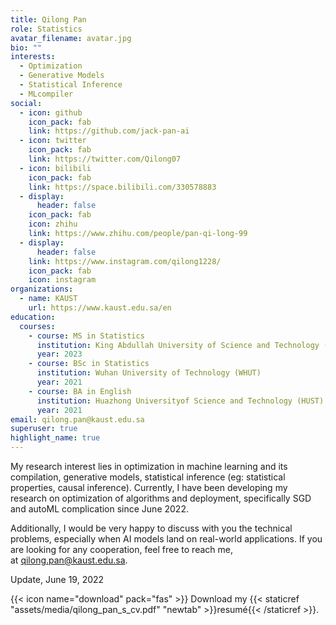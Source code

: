 ```yaml
---
title: Qilong Pan
role: Statistics
avatar_filename: avatar.jpg
bio: ""
interests:
  - Optimization
  - Generative Models
  - Statistical Inference
  - MLcompiler
social:
  - icon: github
    icon_pack: fab
    link: https://github.com/jack-pan-ai
  - icon: twitter
    icon_pack: fab
    link: https://twitter.com/Qilong07
  - icon: bilibili
    icon_pack: fab
    link: https://space.bilibili.com/330578883
  - display:
      header: false
    icon_pack: fab
    icon: zhihu
    link: https://www.zhihu.com/people/pan-qi-long-99
  - display:
      header: false
    link: https://www.instagram.com/qilong1228/
    icon_pack: fab
    icon: instagram
organizations:
  - name: KAUST
    url: https://www.kaust.edu.sa/en
education:
  courses:
    - course: MS in Statistics
      institution: King Abdullah University of Science and Technology (KAUST)
      year: 2023
    - course: BSc in Statistics
      institution: Wuhan University of Technology (WHUT)
      year: 2021
    - course: BA in English
      institution: Huazhong Universityof Science and Technology (HUST)
      year: 2021
email: qilong.pan@kaust.edu.sa
superuser: true
highlight_name: true
---
```

My research interest lies in optimization in machine learning and its compilation, generative models, statistical inference (eg: statistical properties, causal inference). Currently, I have been developing my research on optimization of algorithms and deployment, specifically SGD and autoML complication since June 2022.

Additionally, I would be very happy to discuss with you the technical problems, especially when AI models land on real-world applications. If you are looking for any cooperation, feel free to reach me, at [qilong.pan@kaust.edu.sa](mailto:qilong.pan@kaust.edu.sa).

Update, June 19, 2022

{{< icon name="download" pack="fas" >}} Download my {{< staticref "assets/media/qilong_pan_s_cv.pdf" "newtab" >}}resumé{{< /staticref >}}.